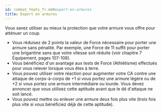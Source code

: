 ```yaml
---
id: combat_feats_fr.md#expert-en-armures
title: Expert en armures
---
```


Vous savez utiliser au mieux la protection que votre armure vous offre pour atténuer un coup.

* Vous réduisez de 2 points la valeur de Force nécessaire pour porter une armure sans pénalité. Par exemple, une Force de 11 suffit pour porter une brigantine sans que votre vitesse soit réduite (voir chapitre 7 Équipement, pages 107-108).
* Vous bénéficiez d'un avantage aux tests de Force (Athlétisme) effectués pour vous relever lorsque vous êtes à terre.
* Vous pouvez utiliser votre réaction pour augmenter votre CA contre une attaque de corps-à-corps de +1 si vous portez une armure légère ou de +2 si vous portez une armure intermédiaire ou lourde. Vous devez annoncer que vous utilisez cette aptitude avant que le dé d'attaque ne soit lancé.
* Vous pouvez mettre ou enlever une armure deux fois plus vite (trois fois plus vite si vous bénéficiez déjà de cette aptitude).

